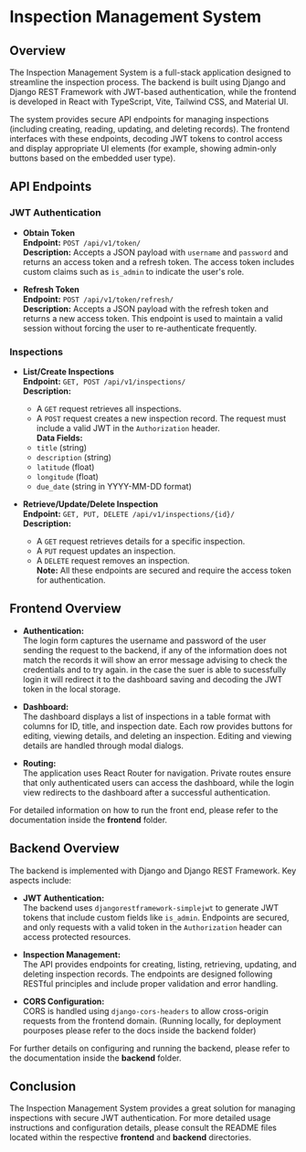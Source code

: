 
# Inspection Management System

## Overview

The Inspection Management System is a full-stack application designed to streamline the inspection process. The backend is built using Django and Django REST Framework with JWT-based authentication, while the frontend is developed in React with TypeScript, Vite, Tailwind CSS, and Material UI.

The system provides secure API endpoints for managing inspections (including creating, reading, updating, and deleting records). The frontend interfaces with these endpoints, decoding JWT tokens to control access and display appropriate UI elements (for example, showing admin-only buttons based on the embedded user type).

## API Endpoints

### JWT Authentication
- **Obtain Token**  
  **Endpoint:** `POST /api/v1/token/`  
  **Description:** Accepts a JSON payload with `username` and `password` and returns an access token and a refresh token. The access token includes custom claims such as `is_admin` to indicate the user's role.

- **Refresh Token**  
  **Endpoint:** `POST /api/v1/token/refresh/`  
  **Description:** Accepts a JSON payload with the refresh token and returns a new access token. This endpoint is used to maintain a valid session without forcing the user to re-authenticate frequently.

### Inspections
- **List/Create Inspections**  
  **Endpoint:** `GET, POST /api/v1/inspections/`  
  **Description:**  
  - A `GET` request retrieves all inspections.
  - A `POST` request creates a new inspection record. The request must include a valid JWT in the `Authorization` header.  
  **Data Fields:**  
  - `title` (string)
  - `description` (string)
  - `latitude` (float)
  - `longitude` (float)
  - `due_date` (string in YYYY-MM-DD format)

- **Retrieve/Update/Delete Inspection**  
  **Endpoint:** `GET, PUT, DELETE /api/v1/inspections/{id}/`  
  **Description:**  
  - A `GET` request retrieves details for a specific inspection.
  - A `PUT` request updates an inspection.
  - A `DELETE` request removes an inspection.  
  **Note:** All these endpoints are secured and require the access token for authentication.

## Frontend Overview

- **Authentication:**  
  The login form captures the username and password of the user sending the request to the backend, if any of the information does not match the records it will show an error message advising to check the credentials and to try again. in the case the suer is able to sucessfully login it will redirect it to the dashboard saving and decoding the JWT token in the local storage.

- **Dashboard:**  
  The dashboard displays a list of inspections in a table format with columns for ID, title, and inspection date. Each row provides buttons for editing, viewing details, and deleting an inspection. Editing and viewing details are handled through modal dialogs.

- **Routing:**  
  The application uses React Router for navigation. Private routes ensure that only authenticated users can access the dashboard, while the login view redirects to the dashboard after a successful authentication.

For detailed information on how to run the front end, please refer to the documentation inside the **frontend** folder.

## Backend Overview

The backend is implemented with Django and Django REST Framework. Key aspects include:

- **JWT Authentication:**  
  The backend uses `djangorestframework-simplejwt` to generate JWT tokens that include custom fields like `is_admin`. Endpoints are secured, and only requests with a valid token in the `Authorization` header can access protected resources.

- **Inspection Management:**  
  The API provides endpoints for creating, listing, retrieving, updating, and deleting inspection records. The endpoints are designed following RESTful principles and include proper validation and error handling.

- **CORS Configuration:**  
  CORS is handled using `django-cors-headers` to allow cross-origin requests from the frontend domain. (Running locally, for deployment pourposes please refer to the docs inside the backend folder)

For further details on configuring and running the backend, please refer to the documentation inside the **backend** folder.

## Conclusion

The Inspection Management System provides a great solution for managing inspections with secure JWT authentication. For more detailed usage instructions and configuration details, please consult the README files located within the respective **frontend** and **backend** directories.
